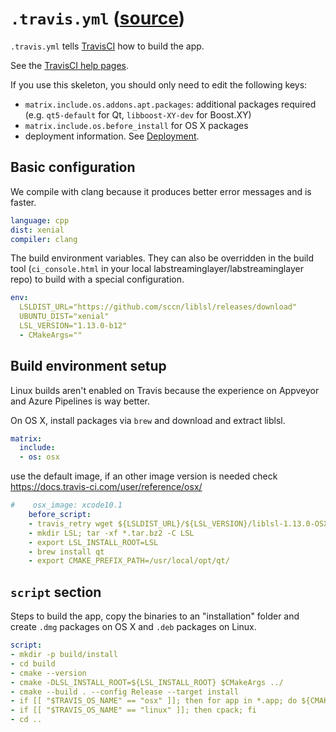 # `.travis.yml` ([source](../appskeleton/.travis.yml))

`.travis.yml` tells [TravisCI](https://travis-ci.com) how to build the app.

See the [TravisCI help pages](https://docs.travis-ci.com/).

If you use this skeleton, you should only need to edit the following keys:
- `matrix.include.os.addons.apt.packages`: additional packages required
  (e.g. `qt5-default` for Qt, `libboost-XY-dev` for Boost.XY)
- `matrix.include.os.before_install` for OS X packages
- deployment information. See [Deployment](#deployment).

## Basic configuration

We compile with clang because it produces better error messages and is faster.

``` yml
language: cpp
dist: xenial
compiler: clang
```

The build environment variables.
They can also be overridden in the build tool (`ci_console.html` in your local
labstreaminglayer/labstreaminglayer repo) to build with a special configuration.

``` yml
env:
  LSLDIST_URL="https://github.com/sccn/liblsl/releases/download"
  UBUNTU_DIST="xenial"
  LSL_VERSION="1.13.0-b12"
  - CMakeArgs=""
```

## Build environment setup

Linux builds aren't enabled on Travis because the experience on Appveyor and
Azure Pipelines is way better.

On OS X, install packages via `brew` and download and extract liblsl.

``` yml
matrix:
  include:
  - os: osx
```

use the default image, if an other image version is needed check
https://docs.travis-ci.com/user/reference/osx/

``` yml
#    osx_image: xcode10.1
    before_script:
    - travis_retry wget ${LSLDIST_URL}/${LSL_VERSION}/liblsl-1.13.0-OSX64.tar.bz2
    - mkdir LSL; tar -xf *.tar.bz2 -C LSL
    - export LSL_INSTALL_ROOT=LSL
    - brew install qt
    - export CMAKE_PREFIX_PATH=/usr/local/opt/qt/
```

## `script` section

Steps to build the app, copy the binaries to an "installation" folder and
create `.dmg` packages on OS X and `.deb` packages on Linux.

``` yml
script:
- mkdir -p build/install
- cd build
- cmake --version
- cmake -DLSL_INSTALL_ROOT=${LSL_INSTALL_ROOT} $CMakeArgs ../
- cmake --build . --config Release --target install
- if [[ "$TRAVIS_OS_NAME" == "osx" ]]; then for app in *.app; do ${CMAKE_PREFIX_PATH}/bin/macdeployqt ${app} -dmg; mv "${app%.app}.dmg" "${app%.app}-${LSL_VERSION}-OSX64.dmg}"; done; fi
- if [[ "$TRAVIS_OS_NAME" == "linux" ]]; then cpack; fi
- cd ..

